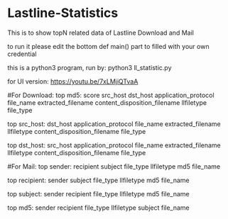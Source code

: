 # Lastline-Statistics
This is to show topN related data of Lastline Download and Mail

to run it please edit the bottom def main() part to filled with your own credential

this is a python3 program, run by: python3 ll_statistic.py

for UI version: https://youtu.be/7xLMjiQTvaA


#For Download:
top md5:
    score
    src_host
    dst_host
    application_protocol
    file_name
    extracted_filename
    content_disposition_filename
    llfiletype
    file_type
    
top src_host:
    dst_host
    application_protocol
    file_name
    extracted_filename
    llfiletype
    content_disposition_filename
    file_type
    
top dst_host:
    src_host
    application_protocol
    file_name
    extracted_filename
    llfiletype
    content_disposition_filename
    file_type
    
#For Mail:
top sender:
    recipient
    subject
    file_type
    llfiletype
    md5
    file_name

top recipient:
    sender
    subject
    file_type
    llfiletype
    md5
    file_name

top subject:
    sender
    recipient
    file_type
    llfiletype
    md5
    file_name

top md5:
    sender
    recipient
    file_type
    llfiletype
    subject
    file_name    
